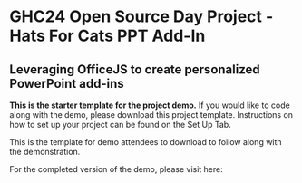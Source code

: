 # GHC24 Open Source Day Project - Hats For Cats PPT Add-In
## Leveraging OfficeJS to create personalized PowerPoint add-ins

**This is the starter template for the project demo.** If you would like to code along with the demo, please download this project template. Instructions on how to set up your project can be found on the Set Up Tab.

This is the template for demo attendees to download to follow along with the demonstration.

For the completed version of the demo, please visit here: 
